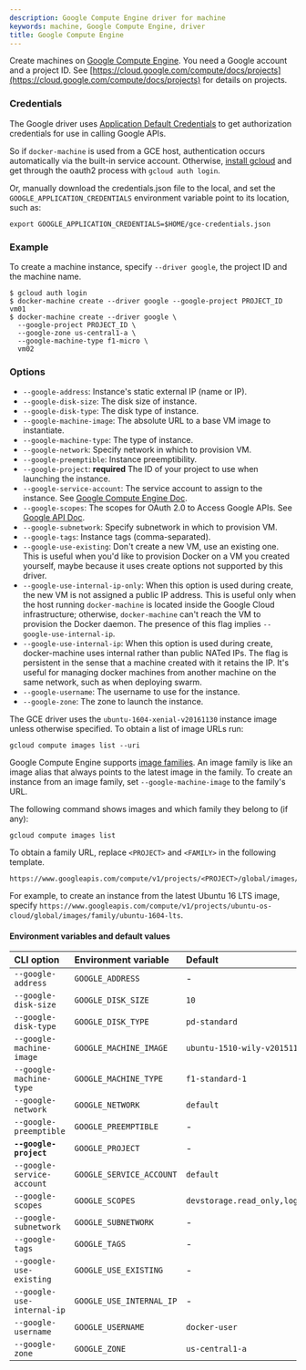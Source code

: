 ```yaml
---
description: Google Compute Engine driver for machine
keywords: machine, Google Compute Engine, driver
title: Google Compute Engine
---
```


Create machines on [Google Compute Engine](https://cloud.google.com/compute/).
You need a Google account and a project ID.
See [https://cloud.google.com/compute/docs/projects](https://cloud.google.com/compute/docs/projects) for details on projects.

### Credentials

The Google driver uses [Application Default Credentials](https://developers.google.com/identity/protocols/application-default-credentials)
to get authorization credentials for use in calling Google APIs.

So if `docker-machine` is used from a GCE host, authentication occurs automatically
via the built-in service account.
Otherwise, [install gcloud](https://cloud.google.com/sdk/) and get
through the oauth2 process with `gcloud auth login`.

Or, manually download the credentials.json file to the local, and set the `GOOGLE_APPLICATION_CREDENTIALS` environment variable point to its location, such as:

    export GOOGLE_APPLICATION_CREDENTIALS=$HOME/gce-credentials.json

### Example

To create a machine instance, specify `--driver google`, the project ID and the machine name.

    $ gcloud auth login
    $ docker-machine create --driver google --google-project PROJECT_ID vm01
    $ docker-machine create --driver google \
      --google-project PROJECT_ID \
      --google-zone us-central1-a \
      --google-machine-type f1-micro \
      vm02

### Options

-   `--google-address`: Instance's static external IP (name or IP).
-   `--google-disk-size`: The disk size of instance.
-   `--google-disk-type`: The disk type of instance.
-   `--google-machine-image`: The absolute URL to a base VM image to instantiate.
-   `--google-machine-type`: The type of instance.
-   `--google-network`: Specify network in which to provision VM.
-   `--google-preemptible`: Instance preemptibility.
-   `--google-project`: **required** The ID of your project to use when launching the instance.
-   `--google-service-account`: The service account to assign to the instance. See [Google Compute Engine Doc](https://cloud.google.com/compute/docs/access/service-accounts).
-   `--google-scopes`: The scopes for OAuth 2.0 to Access Google APIs. See [Google API Doc](https://developers.google.com/identity/protocols/googlescopes).
-   `--google-subnetwork`: Specify subnetwork in which to provision VM.
-   `--google-tags`: Instance tags (comma-separated).
-   `--google-use-existing`: Don't create a new VM, use an existing one. This is useful when you'd like to provision Docker on a VM you created yourself, maybe because it uses create options not supported by this driver.
-   `--google-use-internal-ip-only`: When this option is used during create, the new VM is not assigned a public IP address. This is useful only when the host running `docker-machine` is located inside the Google Cloud infrastructure; otherwise, `docker-machine` can't reach the VM to provision the Docker daemon. The presence of this flag implies `--google-use-internal-ip`.
-   `--google-use-internal-ip`: When this option is used during create, docker-machine uses internal rather than public NATed IPs. The flag is persistent in the sense that a machine created with it retains the IP. It's useful for managing docker machines from another machine on the same network, such as when deploying swarm.
-   `--google-username`: The username to use for the instance.
-   `--google-zone`: The zone to launch the instance.

The GCE driver uses the `ubuntu-1604-xenial-v20161130` instance image unless otherwise specified. To obtain a
list of image URLs run:

    gcloud compute images list --uri

Google Compute Engine supports [image families](https://cloud.google.com/compute/docs/images#image_families).
An image family is like an image alias that always points to the latest image in the family. To create an
instance from an image family, set `--google-machine-image` to the family's URL.

The following command shows images and which family they belong to (if any):

    gcloud compute images list

To obtain a family URL, replace `<PROJECT>` and `<FAMILY>` in the following template.

    https://www.googleapis.com/compute/v1/projects/<PROJECT>/global/images/family/<FAMILY>

For example, to create an instance from the latest Ubuntu 16 LTS image, specify
`https://www.googleapis.com/compute/v1/projects/ubuntu-os-cloud/global/images/family/ubuntu-1604-lts`.

#### Environment variables and default values

| CLI option                 | Environment variable     | Default                              |
|:---------------------------|:-------------------------|:-------------------------------------|
| `--google-address`         | `GOOGLE_ADDRESS`         | -                                    |
| `--google-disk-size`       | `GOOGLE_DISK_SIZE`       | `10`                                 |
| `--google-disk-type`       | `GOOGLE_DISK_TYPE`       | `pd-standard`                        |
| `--google-machine-image`   | `GOOGLE_MACHINE_IMAGE`   | `ubuntu-1510-wily-v20151114`         |
| `--google-machine-type`    | `GOOGLE_MACHINE_TYPE`    | `f1-standard-1`                      |
| `--google-network`         | `GOOGLE_NETWORK`         | `default`                            |
| `--google-preemptible`     | `GOOGLE_PREEMPTIBLE`     | -                                    |
| **`--google-project`**     | `GOOGLE_PROJECT`         | -                                    |
| `--google-service-account` | `GOOGLE_SERVICE_ACCOUNT` | `default`                            |
| `--google-scopes`          | `GOOGLE_SCOPES`          | `devstorage.read_only,logging.write` |
| `--google-subnetwork`      | `GOOGLE_SUBNETWORK`      | -                                    |
| `--google-tags`            | `GOOGLE_TAGS`            | -                                    |
| `--google-use-existing`    | `GOOGLE_USE_EXISTING`    | -                                    |
| `--google-use-internal-ip` | `GOOGLE_USE_INTERNAL_IP` | -                                    |
| `--google-username`        | `GOOGLE_USERNAME`        | `docker-user`                        |
| `--google-zone`            | `GOOGLE_ZONE`            | `us-central1-a`                      |
